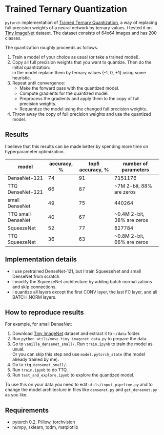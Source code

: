 # Trained Ternary Quantization
`pytorch` implementation of [Trained Ternary Quantization](https://arxiv.org/abs/1612.01064), a way of replacing full precision weights of a neural network by ternary values. I tested it on [Tiny ImageNet](https://tiny-imagenet.herokuapp.com/) dataset. The dataset consists of 64x64 images and has 200 classes.

The quantization roughly proceeds as follows.
1. Train a model of your choice as usual (or take a trained model).
2. Copy all full precision weights that you want to quantize. Then do the initial quantization:  
in the model replace them by ternary values {-1, 0, +1} using some heuristic.
3. Repeat until convergence:
   * Make the forward pass with the quantized model.
   * Compute gradients for the quantized model.
   * Preprocess the gradients and apply them to the copy of full precision weights.
   * Requantize the model using the changed full precision weights.
4. Throw away the copy of full precision weights and use the quantized model.

## Results
I believe that this results can be made better by spending more time on hyperparameter optimization.

| model | accuracy, % | top5 accuracy, % | number of parameters |
| --- | --- | --- | --- |
| DenseNet-121 | 74 | 91 | 7151176 |
| TTQ DenseNet-121 | 66 | 87 | ~7M 2-bit, 88% are zeros |
| small DenseNet | 49 | 75 | 440264 |
| TTQ small DenseNet | 40 | 67 | ~0.4M 2-bit, 38% are zeros |
| SqueezeNet | 52 | 77 | 827784 |
| TTQ SqueezeNet | 36 | 63 | ~0.8M 2-bit, 66% are zeros |

## Implementation details
* I use pretrained DenseNet-121, but I train SqueezeNet and small DenseNet from scratch.
* I modify the SqueezeNet architecture by adding batch normalizations and skip connections.
* I quantize all layers except the first CONV layer, the last FC layer, and all BATCH_NORM layers.


## How to reproduce results
For example, for small DenseNet:
1. Download [Tiny ImageNet](https://tiny-imagenet.herokuapp.com/) dataset and extract it to `~/data` folder.
2. Run `python utils/move_tiny_imagenet_data.py` to prepare the data.
3. Go to `vanilla_densenet_small/`. Run `train.ipynb` to train the model as usual.  
Or you can skip this step and use `model.pytorch_state` (the model already trained by me).
4. Go to `ttq_densenet_small/`.
5. Run `train.ipynb` to do TTQ.
6. Run `test_and_explore.ipynb` to explore the quantized model.

To use this on your data you need to edit `utils/input_pipeline.py` and to change
the model architecture in files like `densenet.py` and `get_densenet.py` as you like.

## Requirements
* pytorch 0.2, Pilllow, torchvision
* numpy, sklearn, tqdm, matplotlib
